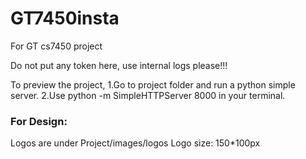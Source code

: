 # GT7450insta
For GT cs7450 project

Do not put any token here, use internal logs please!!!

To preview the project,
1.Go to project folder and run a python simple server.
2.Use python -m SimpleHTTPServer 8000 in your terminal.

### For Design:

Logos are under Project/images/logos
Logo size: 150*100px
